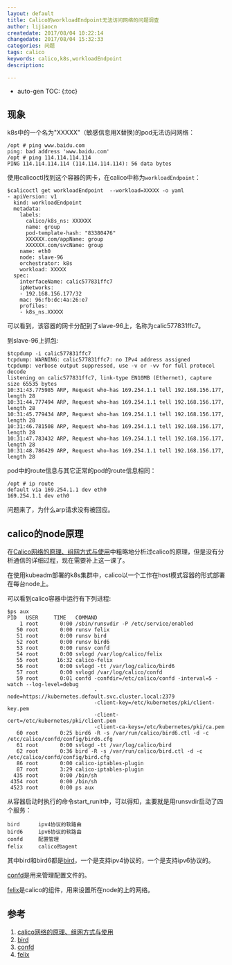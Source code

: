 ```yaml
---
layout: default
title: Calico的workloadEndpoint无法访问网络的问题调查
author: lijiaocn
createdate: 2017/08/04 10:22:14
changedate: 2017/08/04 15:32:33
categories: 问题
tags: calico
keywords: calico,k8s,workloadEndpoint
description: 

---
```


* auto-gen TOC:
{:toc}

## 现象

k8s中的一个名为"XXXXX"（敏感信息用X替换)的pod无法访问网络：

	/opt # ping www.baidu.com
	ping: bad address 'www.baidu.com'
	/opt # ping 114.114.114.114
	PING 114.114.114.114 (114.114.114.114): 56 data bytes

使用calicoctl找到这个容器的网卡，在calico中称为`workloadEndpoint`：

	$calicoctl get workloadEndpoint  --workload=XXXXX -o yaml
	- apiVersion: v1
	  kind: workloadEndpoint
	  metadata:
	    labels:
	      calico/k8s_ns: XXXXXX
	      name: group
	      pod-template-hash: "83380476"
	      XXXXXX.com/appName: group
	      XXXXXX.com/svcName: group
	    name: eth0
	    node: slave-96
	    orchestrator: k8s
	    workload: XXXXX
	  spec:
	    interfaceName: calic577831ffc7
	    ipNetworks:
	    - 192.168.156.177/32
	    mac: 96:fb:dc:4a:26:e7
	    profiles:
	    - k8s_ns.XXXXX

可以看到，该容器的网卡分配到了slave-96上，名称为calic577831ffc7。

到slave-96上抓包:

	$tcpdump -i calic577831ffc7
	tcpdump: WARNING: calic577831ffc7: no IPv4 address assigned
	tcpdump: verbose output suppressed, use -v or -vv for full protocol decode
	listening on calic577831ffc7, link-type EN10MB (Ethernet), capture size 65535 bytes
	10:31:43.775985 ARP, Request who-has 169.254.1.1 tell 192.168.156.177, length 28
	10:31:44.777494 ARP, Request who-has 169.254.1.1 tell 192.168.156.177, length 28
	10:31:45.779434 ARP, Request who-has 169.254.1.1 tell 192.168.156.177, length 28
	10:31:46.781508 ARP, Request who-has 169.254.1.1 tell 192.168.156.177, length 28
	10:31:47.783432 ARP, Request who-has 169.254.1.1 tell 192.168.156.177, length 28
	10:31:48.786429 ARP, Request who-has 169.254.1.1 tell 192.168.156.177, length 28

pod中的route信息与其它正常的pod的route信息相同：

	/opt # ip route
	default via 169.254.1.1 dev eth0
	169.254.1.1 dev eth0

问题来了，为什么arp请求没有被回应。

## calico的node原理

在[Calico网络的原理、组网方式与使用][1]中粗略地分析过calico的原理，但是没有分析通信的详细过程，现在需要补上这一课了。

在使用kubeadm部署的k8s集群中，calico以一个工作在host模式容器的形式部署在每台node上。

可以看到calico容器中运行有下列进程:

	$ps aux
	PID   USER     TIME   COMMAND
	    1 root       0:00 /sbin/runsvdir -P /etc/service/enabled
	   50 root       0:00 runsv felix
	   51 root       0:00 runsv bird
	   52 root       0:00 runsv bird6
	   53 root       0:00 runsv confd
	   54 root       0:00 svlogd /var/log/calico/felix
	   55 root      16:32 calico-felix
	   56 root       0:00 svlogd -tt /var/log/calico/bird6
	   57 root       0:00 svlogd /var/log/calico/confd
	   59 root       0:01 confd -confdir=/etc/calico/confd -interval=5 -watch --log-level=debug 
	                            -node=https://kubernetes.default.svc.cluster.local:2379 
	                            -client-key=/etc/kubernetes/pki/client-key.pem 
	                            -client-cert=/etc/kubernetes/pki/client.pem 
	                            -client-ca-keys=/etc/kubernetes/pki/ca.pem
	   60 root       0:25 bird6 -R -s /var/run/calico/bird6.ctl -d -c /etc/calico/confd/config/bird6.cfg
	   61 root       0:00 svlogd -tt /var/log/calico/bird
	   62 root       0:36 bird -R -s /var/run/calico/bird.ctl -d -c /etc/calico/confd/config/bird.cfg
	   86 root       0:00 calico-iptables-plugin
	   87 root       3:29 calico-iptables-plugin
	  435 root       0:00 /bin/sh
	 4354 root       0:00 /bin/sh
	 4523 root       0:00 ps aux

从容器启动时执行的命令start_runit中，可以得知，主要就是用runsvdir启动了四个服务：

	bird      ipv4协议的软路由
	bird6     ipv6协议的软路由
	confd     配置管理
	felix     calico的agent

其中bird和bird6都是[bird][2]，一个是支持ipv4协议的，一个是支持ipv6协议的。

[confd][3]是用来管理配置文件的。

[felix][4]是calico的组件，用来设置所在node的上的网络。

## 参考

1. [calico网络的原理、组网方式与使用][1]
2. [bird][2]
3. [confd][3]
4. [felix][4]

[1]: http://www.lijiaocn.com/%E9%A1%B9%E7%9B%AE/2017/04/11/calico-usage.html  "calico网络的原理、组网方式与使用" 
[2]: http://bird.network.cz/ "bird"
[3]: http://www.confd.io/  "confd"
[4]: https://github.com/projectcalico/felix  "felix"

